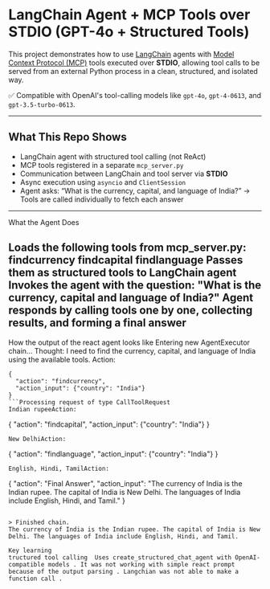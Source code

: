 #  LangChain Agent + MCP Tools over STDIO (GPT-4o + Structured Tools)

This project demonstrates how to use [LangChain](https://www.langchain.com/) agents with [Model Context Protocol (MCP)](https://github.com/langchain-ai/langchain/tree/master/libs/langchain-mcp) tools executed over **STDIO**, allowing tool calls to be served from an external Python process in a clean, structured, and isolated way.

✅ Compatible with OpenAI's tool-calling models like `gpt-4o`, `gpt-4-0613`, and `gpt-3.5-turbo-0613`.

---

## What This Repo Shows

- LangChain agent with structured tool calling (not ReAct)
- MCP tools registered in a separate `mcp_server.py`
- Communication between LangChain and tool server via **STDIO**
- Async execution using `asyncio` and `ClientSession`
- Agent asks: “What is the currency, capital, and language of India?” → Tools are called individually to fetch each answer

---

What the Agent Does

Loads the following tools from mcp_server.py:
findcurrency
findcapital
findlanguage
Passes them as structured tools to LangChain agent
Invokes the agent with the question:
"What is the currency, capital and language of India?"
Agent responds by calling tools one by one, collecting results, and forming a final answer
--------
How the output of the react agent looks like
Entering new AgentExecutor chain...
Thought: I need to find the currency, capital, and language of India using the available tools.
Action:
```
{
  "action": "findcurrency",
  "action_input": {"country": "India"}
}
```Processing request of type CallToolRequest
Indian rupeeAction:
```
{
  "action": "findcapital",
  "action_input": {"country": "India"}
}
```Processing request of type CallToolRequest
New DelhiAction:
```
{
  "action": "findlanguage",
  "action_input": {"country": "India"}
}
```Processing request of type CallToolRequest
English, Hindi, TamilAction:
```
{
  "action": "Final Answer",
  "action_input": "The currency of India is the Indian rupee. The capital of India is New Delhi. The languages of India include English, Hindi, and Tamil."
}
```

> Finished chain.
The currency of India is the Indian rupee. The capital of India is New Delhi. The languages of India include English, Hindi, and Tamil.

Key learning
tructured tool calling	Uses create_structured_chat_agent with OpenAI-compatible models . It was not working with simple react prompt  because of the output parsing . Langchian was not able to make a function call .
